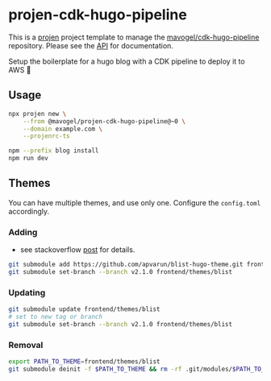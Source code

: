 # projen-cdk-hugo-pipeline

This is a [projen](https://github.com/projen/projen) project template to manage the [mavogel/cdk-hugo-pipeline](https://github.com/mavogel/cdk-hugo-pipeline) repository. Please see the [API](./API.md) for documentation.

Setup the boilerplate for a hugo blog with a CDK pipeline to deploy it to AWS :tada:

## Usage

```sh
npx projen new \
    --from @mavogel/projen-cdk-hugo-pipeline@~0 \
    --domain example.com \
    --projenrc-ts

npm --prefix blog install
npm run dev
```

## Themes
You can have multiple themes, and use only one. Configure the `config.toml` accordingly.
### Adding
- see stackoverflow [post](https://stackoverflow.com/questions/1777854/how-can-i-specify-a-branch-tag-when-adding-a-git-submodule) for details.
```sh
git submodule add https://github.com/apvarun/blist-hugo-theme.git frontend/themes/blist
git submodule set-branch --branch v2.1.0 frontend/themes/blist
```

### Updating
```sh
git submodule update frontend/themes/blist
# set to new tag or branch
git submodule set-branch --branch v2.1.0 frontend/themes/blist
```
### Removal
```sh
export PATH_TO_THEME=frontend/themes/blist
git submodule deinit -f $PATH_TO_THEME && rm -rf .git/modules/$PATH_TO_THEME && git rm -f $PATH_TO_THEME
```